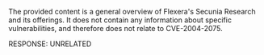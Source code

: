The provided content is a general overview of Flexera's Secunia Research and its offerings. It does not contain any information about specific vulnerabilities, and therefore does not relate to CVE-2004-2075.

RESPONSE: UNRELATED
